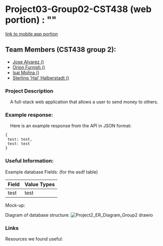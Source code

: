 # Project03-Group02-CST438 (web portion) : ""

[link to mobile app portion](https://github.com/Alvarez-Jose/project3_androidApp)

## Team Members (CST438 group 2): 
 - [Jose Alvarez ()](https://github.com/Alvarez-Jose)
 - [Orion Furnish ()](https://github.com/OrionFurnish)
 - [Isai Molina ()](https://github.com/isaiM6)
 - [Sterling 'Hal' Halberstadt ()](https://github.com/halHalberstadt)

### Project Description<br>

&nbsp;&nbsp;&nbsp; A full-stack web application that allows a user to send money to others.

### Example response:<br>
&nbsp;&nbsp;&nbsp; Here is an example response from the API in JSON format: 

```
{
 test: test,
 test: test
}
```

### Useful Information:<br>

Example database Fields: (for the asdf table)

| Field  | Value Types |
| ------------- | ------------- |
| test  | test |

Mock-up:

Diagram of database structure:
![Project2_ER_Diagram_Group2 drawio](https://user-images.githubusercontent.com/90930042/162277116-eec8a98d-84b5-4ca5-9a40-8ccb6fbd2f97.png)


### Links<br>
 Resources we found useful:
